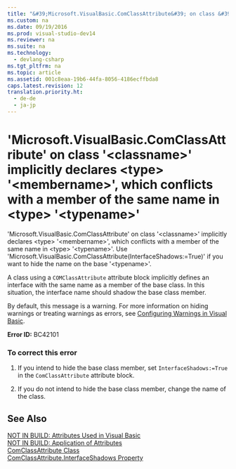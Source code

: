 ```yaml
---
title: "&#39;Microsoft.VisualBasic.ComClassAttribute&#39; on class &#39;&lt;classname&gt;&#39; implicitly declares &lt;type&gt; &#39;&lt;membername&gt;&#39;, which conflicts with a member of the same name in &lt;type&gt; &#39;&lt;typename&gt;&#39;"
ms.custom: na
ms.date: 09/19/2016
ms.prod: visual-studio-dev14
ms.reviewer: na
ms.suite: na
ms.technology: 
  - devlang-csharp
ms.tgt_pltfrm: na
ms.topic: article
ms.assetid: 001c8eaa-19b6-44fa-8056-4186ecffbda8
caps.latest.revision: 12
translation.priority.ht: 
  - de-de
  - ja-jp
---
```

# &#39;Microsoft.VisualBasic.ComClassAttribute&#39; on class &#39;&lt;classname&gt;&#39; implicitly declares &lt;type&gt; &#39;&lt;membername&gt;&#39;, which conflicts with a member of the same name in &lt;type&gt; &#39;&lt;typename&gt;&#39;
'Microsoft.VisualBasic.ComClassAttribute' on class '<classname\>' implicitly declares <type\> '<membername\>', which conflicts with a member of the same name in <type\> '<typename\>'. Use 'Microsoft.VisualBasic.ComClassAttribute(InterfaceShadows:=True)' if you want to hide the name on the base '<typename\>'.  
  
 A class using a `COMClassAttribute` attribute block implicitly defines an interface with the same name as a member of the base class. In this situation, the interface name should shadow the base class member.  
  
 By default, this message is a warning. For more information on hiding warnings or treating warnings as errors, see [Configuring Warnings in Visual Basic](../vs140/Configuring-Warnings-in-Visual-Basic.md).  
  
 **Error ID:** BC42101  
  
### To correct this error  
  
1.  If you intend to hide the base class member, set `InterfaceShadows:=True` in the `ComClassAttribute` attribute block.  
  
2.  If you do not intend to hide the base class member, change the name of the class.  
  
## See Also  
 [NOT IN BUILD: Attributes Used in Visual Basic](assetId:///22231318-8a40-49af-9245-e0aab723563b)   
 [NOT IN BUILD: Application of Attributes](assetId:///2b1703ed-4437-49b3-bc0b-568094324f47)   
 [ComClassAttribute Class](assetId:///5c2f0835-9210-47dc-bc59-5c1769953574)   
 [ComClassAttribute.InterfaceShadows Property](assetId:///0fae25bd-e0ba-4755-a76c-3b526b1ac795)